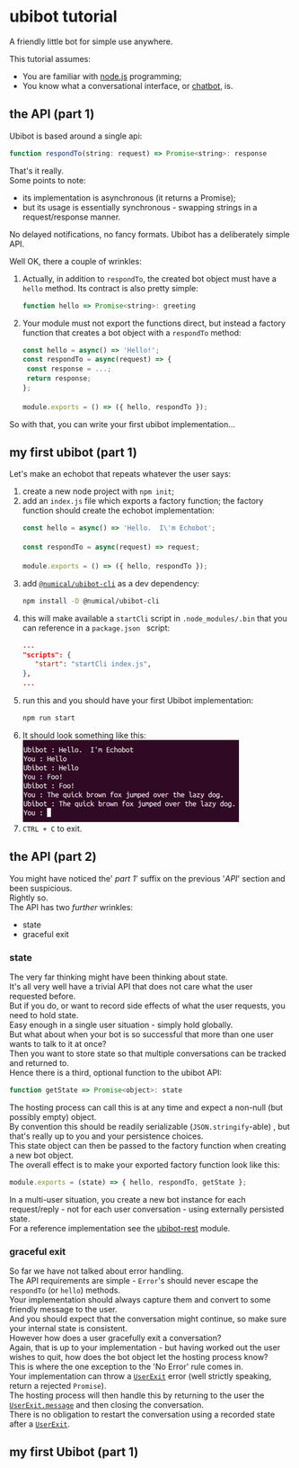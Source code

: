 # ubibot tutorial
A friendly little bot for simple use anywhere.

This tutorial assumes:
* You are familiar with [node.js](https://nodejs.org) programming;
* You know what a conversational interface, or [chatbot](https://en.wikipedia.org/wiki/Chatbot), is.

## the API (part 1)
Ubibot is based around a single api:
```javascript
function respondTo(string: request) => Promise<string>: response
```
That's it really.  
Some points to note:  
- its implementation is asynchronous (it returns a Promise);
- but its usage is essentially synchronous - swapping strings in a request/response manner.

No delayed notifications, no fancy formats.  Ubibot has a deliberately simple API.

Well OK, there a couple of wrinkles:
1. Actually, in addition to ```respondTo```, the created bot object must have a ```hello``` method.  Its contract is also pretty simple:
    ```javascript
    function hello => Promise<string>: greeting
    ```
1. Your module must not export the functions direct, but instead a factory function that creates a bot object with a ```respondTo``` method:
    ```javascript 
    const hello = async() => 'Hello!';
    const respondTo = async(request) => {
     const response = ...;
     return response;
    };
 
    module.exports = () => ({ hello, respondTo });
    ```
So with that, you can write your first ubibot implementation...

## my first ubibot (part 1)
Let's make an echobot that repeats whatever the user says:
1. create a new node project with ```npm init```;
2. add an ```index.js``` file which exports a factory function; the factory function should create the echobot implementation:
    ```javascript
    const hello = async() => 'Hello.  I\'m Echobot';

    const respondTo = async(request) => request;
 
    module.exports = () => ({ hello, respondTo });
    ```
1. add [```@numical/ubibot-cli```](../packages/ubibot-cli) as a dev dependency:
    ```bash
    npm install -D @numical/ubibot-cli
    ```
1. this will make available a ```startCli``` script in ```.node_modules/.bin``` that you can reference in a ```package.json ``` script:
    ```json
    ...
    "scripts": {
       "start": "startCli index.js",
    },
    ...
    ``` 
1. run this and you should have your first Ubibot implementation:
    ```bash
    npm run start
    ``` 
1. It should look something like this:  
   ![my first ubibot](./my-first-ubibot.png)   
1. ```CTRL + C``` to exit. 


## the API (part 2)
You might have noticed the' _part 1_' suffix on the previous '_API_' section and been suspicious.  
Rightly so.  
The API has two _further_ wrinkles:
* state
* graceful exit

### state
The very far thinking might have been thinking about state.  
It's all very well have a trivial API that does not care what the user requested before.  
But if you do, or want to record side effects of what the user requests, you need to hold state.  
Easy enough in a single user situation - simply hold globally.  
But what about when your bot is so successful that more than one user wants to talk to it at once?  
Then you want to store state so that multiple conversations can be tracked and returned to.  
Hence there is a third, optional function to the ubibot API:
```javascript
function getState => Promise<object>: state
```
The hosting process can call this is at any time and expect a non-null (but possibly empty) object.  
By convention this should be readily serializable (```JSON.stringify```-able) , but that's really up to you and your persistence choices.  
This state object can then be passed to the factory function when creating a new bot object.  
The overall effect is to make your exported factory function look like this:
```javascript
module.exports = (state) => { hello, respondTo, getState };
```
In a multi-user situation, you create a new bot instance for each request/reply - not for each user conversation - using externally persisted state.     
For a reference implementation see the [ubibot-rest](../packages/ubibot-rest/lib/startReST.js) module.

### graceful exit
So far we have not talked about error handling.  
The API requirements are simple - ```Error```'s should never escape the ```respondTo``` (or ```hello```) methods.  
Your implementation should always capture them and convert to some friendly message to the user.  
And you should expect that the conversation might continue, so make sure your internal state is consistent.  
However how does a user gracefully exit a conversation?  
Again, that is up to your implementation - but having worked out the user wishes to quit, how does the bot object let the hosting process know?  
This is where the one exception to the 'No Error' rule comes in.  
Your implementation can throw a [```UserExit```](../packages/ubibot-util/lib/UserExit.js) error (well strictly speaking, return a rejected ```Promise```).  
The hosting process will then handle this by returning to the user the  [```UserExit.message```](../packages/ubibot-util/lib/UserExit.js) and then closing the conversation.  
There is no obligation to restart the conversation using a recorded state after a [```UserExit```](../packages/ubibot-util/lib/UserExit.js).




## my first Ubibot (part 1)
